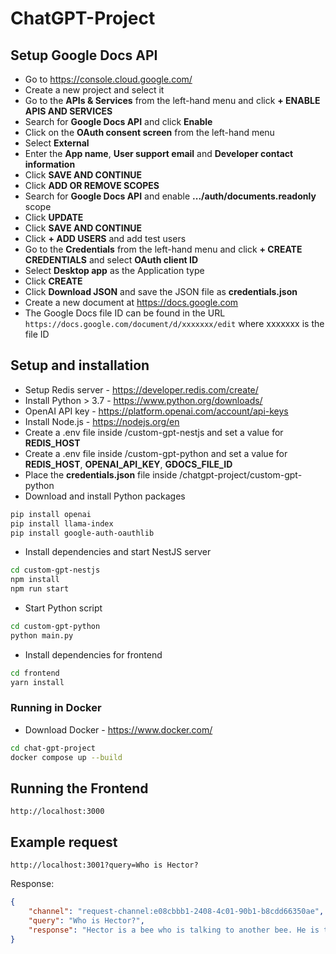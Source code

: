 # ChatGPT-Project

## Setup Google Docs API

- Go to https://console.cloud.google.com/
- Create a new project and select it
- Go to the **APIs & Services** from the left-hand menu and click **+ ENABLE APIS AND SERVICES**
- Search for **Google Docs API** and click **Enable**
- Click on the **OAuth consent screen** from the left-hand menu
- Select **External**
- Enter the **App name**, **User support email** and **Developer contact information**
- Click **SAVE AND CONTINUE**
- Click **ADD OR REMOVE SCOPES**
- Search for **Google Docs API** and enable **.../auth/documents.readonly** scope
- Click **UPDATE**
- Click **SAVE AND CONTINUE**
- Click **+ ADD USERS** and add test users
- Go to the **Credentials** from the left-hand menu and click **+ CREATE CREDENTIALS** and select **OAuth client ID**
- Select **Desktop app** as the Application type
- Click **CREATE**
- Click **Download JSON** and save the JSON file as **credentials.json**
- Create a new document at https://docs.google.com
- The Google Docs file ID can be found in the URL `https://docs.google.com/document/d/xxxxxxx/edit` where xxxxxxx is the file ID
  
## Setup and installation

- Setup Redis server - https://developer.redis.com/create/
- Install Python > 3.7 - https://www.python.org/downloads/
- OpenAI API key - https://platform.openai.com/account/api-keys
- Install Node.js - https://nodejs.org/en
- Create a .env file inside /custom-gpt-nestjs and set a value for **REDIS_HOST**
- Create a .env file inside /custom-gpt-python and set a value for **REDIS_HOST**, **OPENAI_API_KEY**, **GDOCS_FILE_ID**
- Place the **credentials.json** file inside /chatgpt-project/custom-gpt-python
- Download and install Python packages
```bash
pip install openai
pip install llama-index
pip install google-auth-oauthlib
```
- Install dependencies and start NestJS server
```bash
cd custom-gpt-nestjs
npm install
npm run start
```
- Start Python script
```bash
cd custom-gpt-python
python main.py
```
- Install dependencies for frontend
```bash
cd frontend
yarn install
```

### Running in Docker

- Download Docker - https://www.docker.com/
```bash
cd chat-gpt-project
docker compose up --build
```

## Running the Frontend
`http://localhost:3000`

## Example request
`http://localhost:3001?query=Who is Hector?`

Response:
```json
{
    "channel": "request-channel:e08cbbb1-2408-4c01-90b1-b8cdd66350ae",
    "query": "Who is Hector?",
    "response": "Hector is a bee who is talking to another bee. He is trying to find out where the other bee is getting the sweet stuff from."
}
```